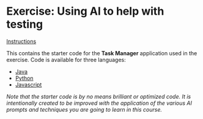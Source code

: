 # Exercise: Using AI to help with testing

[Instructions](https://dev.ai.wethinkco.de/ai-software/ai-use-cases/exercises/exercise-testing-001/)

This contains the starter code for the **Task Manager** application used in the exercise. Code is available for three languages:

- [Java](java/TaskManager/README.md)
- [Python](python/TaskManager/README.md)
- [Javascript](javascript/TaskManager/README.md)

_Note that the starter code is by no means brilliant or optimized code. It is intentionally created to be improved with the application of the various AI prompts and techniques you are going to learn in this course._
